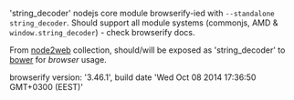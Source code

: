 'string_decoder' nodejs core module browserify-ied with `--standalone string_decoder`. Should support all module systems (commonjs, AMD & `window.string_decoder`) - check browserify docs.

From [node2web](http://github.com/anodynos/node2web) collection,
should/will be exposed as 'string_decoder' to [bower](http://bower.io) for *browser* usage.

browserify version: '3.46.1', build date 'Wed Oct 08 2014 17:36:50 GMT+0300 (EEST)'